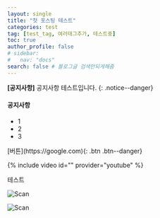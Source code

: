 ```yaml
---
layout: single
title: "첫 포스팅 테스트"
categories: test
tag: [test_tag, 여러태그추가, 테스트중]
toc: true
author_profile: false
# sidebar:
#   nav: "docs"
search: false # 블로그글 검색안되게해줌
---
```


**[공지사항]** 공지사항 테스트입니다.
{: .notice--danger}

<div class="notice--success">
<h4>공지사항</h4>
<ul>
  <li>1</li>
  <li>2</li>
  <li>3</li>
</ul>
</div>
[버튼](https://google.com){: .btn .btn--danger}

{% include video id="" provider="youtube" %}

테스트

![Scan](https://user-images.githubusercontent.com/96971417/231450953-c0d52b18-d70f-4d5d-b634-d8847150352f.jpg)

![Scan]({{site.url}}/images/Scan.jpg)
